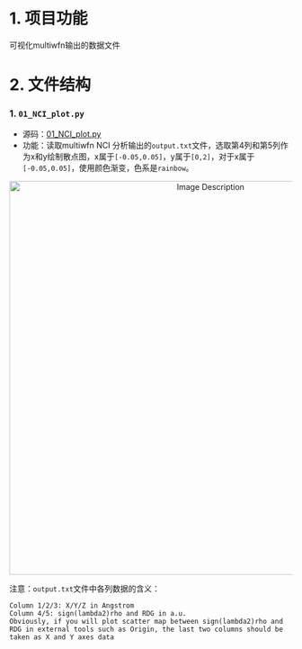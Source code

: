 # 1. 项目功能

可视化multiwfn输出的数据文件

# 2. 文件结构



### 1. `01_NCI_plot.py`

- 源码：[01_NCI_plot.py](01_NCI_plot.py)
- 功能：读取multiwfn NCI 分析输出的`output.txt`文件，选取第4列和第5列作为x和y绘制散点图，x属于`[-0.05,0.05]`，y属于`[0,2]`，对于x属于`[-0.05,0.05]`，使用颜色渐变，色系是`rainbow`。

<p align="center">
<img src="https://19640810.xyz/05_image/01_imageHost/20240721-205053.png" alt="Image Description" width="700">
</p>

注意：`output.txt`文件中各列数据的含义：

```
Column 1/2/3: X/Y/Z in Angstrom
Column 4/5: sign(lambda2)rho and RDG in a.u.
Obviously, if you will plot scatter map between sign(lambda2)rho and RDG in external tools such as Origin, the last two columns should be taken as X and Y axes data
```



